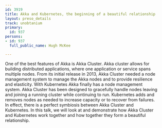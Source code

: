 ```yaml
---
id: 3919
title: Akka and Kubernetes, the beginning of a beautiful relationship
layout: preso_details
track: unobtanium
primary:
  id: 937
persons:
- id: 937
  full_public_name: Hugh McKee

---
```

One of the best features of Akka is Akka Cluster. Akka cluster allows for building distributed applications, where one application or service spans multiple nodes. From its initial release in 2013, Akka Cluster needed a node management system to manage the Akka nodes and to provide resilience and elasticity. With Kubernetes Akka finally has a node management system. Akka Cluster has been designed to gracefully handle nodes leaving and joining a running cluster while continuing to run. Kubernetes adds and removes nodes as needed to increase capacity or to recover from failures. In effect, there is a perfect symbiosis between Akka Cluster and Kubernetes. In this talk, we will look at and demonstrate how Akka Cluster and Kubernetes work together and how together they form a beautiful relationship.